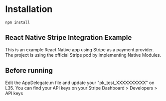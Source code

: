 # Installation

```
npm install
```

## React Native Stripe Integration Example

This is an example React Native app using Stripe as a payment provider. The project is using the official Stripe pod by implementing Native Modules.



## Before running

Edit the AppDelegate.m file and update your "pk_test_XXXXXXXXXX" on L35.
You can find your API keys on your Stripe Dashboard > Developers > API keys
